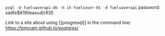 
`psql -U fuelsaverapi-db -h ih-fuelsaver-01 -d fuelsaverapi`
password:
sadfe$819lleasud))935

Link to a site about using [[posgresql]] in the command line:
 https://tomcam.github.io/postgres/
